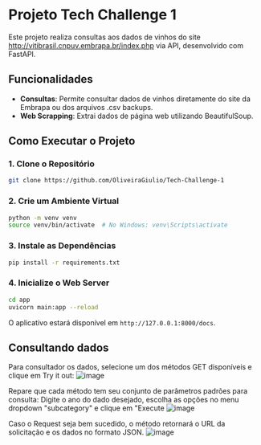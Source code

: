 # Projeto Tech Challenge 1
Este projeto realiza consultas aos dados de vinhos do site http://vitibrasil.cnpuv.embrapa.br/index.php via API, desenvolvido com FastAPI.
## Funcionalidades
- **Consultas**: Permite consultar dados de vinhos diretamente do site da Embrapa ou dos arquivos .csv backups.
- **Web Scrapping**: Extrai dados de página web utilizando BeautifulSoup.
## Como Executar o Projeto

### 1. Clone o Repositório

```bash
git clone https://github.com/OliveiraGiulio/Tech-Challenge-1
```

### 2. Crie um Ambiente Virtual

```bash
python -m venv venv
source venv/bin/activate  # No Windows: venv\Scripts\activate
```

### 3. Instale as Dependências

```bash
pip install -r requirements.txt
```

### 4. Inicialize o Web Server

```bash
cd app
uvicorn main:app --reload
```
O aplicativo estará disponível em `http://127.0.0.1:8000/docs`.

## Consultando dados

Para consultador os dados, selecione um dos métodos GET disponíveis e clique em Try it out:
![image](https://github.com/user-attachments/assets/7a3eac4f-a281-499e-b547-6f40ca562b89)

Repare que cada método tem seu conjunto de parâmetros padrões para consulta:
Digite o ano do dado desejado, escolha as opções no menu dropdown "subcategory" e clique em "Execute
![image](https://github.com/user-attachments/assets/d3facb2c-40ca-400f-8cb2-d59889c7e45f)

Caso o Request seja bem sucedido, o método retornará o URL da solicitação e os dados no formato JSON.
![image](https://github.com/user-attachments/assets/5233350a-9d73-4b11-8062-4ef7662e92c9)
